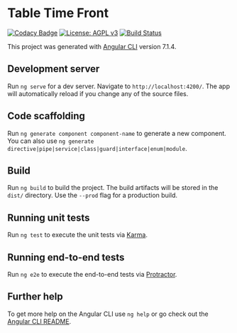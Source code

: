 # Table Time Front
[![Codacy Badge](https://api.codacy.com/project/badge/Grade/ff121a135ec44f21b655f69ebe0d0cd2)](https://www.codacy.com?utm_source=github.com&amp;utm_medium=referral&amp;utm_content=saivittalb/table-time-front&amp;utm_campaign=Badge_Grade)
[![License: AGPL v3](https://img.shields.io/badge/License-AGPL%20v3-blue.svg)](http://www.gnu.org/licenses/agpl-3.0)
[![Build Status](https://travis-ci.com/saivittalb/table-time-front.svg?token=z721JA78NQMYhyzx6xMp&branch=master)](https://travis-ci.com/saivittalb/table-time-front)

This project was generated with [Angular CLI](https://github.com/angular/angular-cli) version 7.1.4.

## Development server

Run `ng serve` for a dev server. Navigate to `http://localhost:4200/`. The app will automatically reload if you change any of the source files.

## Code scaffolding

Run `ng generate component component-name` to generate a new component. You can also use `ng generate directive|pipe|service|class|guard|interface|enum|module`.

## Build

Run `ng build` to build the project. The build artifacts will be stored in the `dist/` directory. Use the `--prod` flag for a production build.

## Running unit tests

Run `ng test` to execute the unit tests via [Karma](https://karma-runner.github.io).

## Running end-to-end tests

Run `ng e2e` to execute the end-to-end tests via [Protractor](http://www.protractortest.org/).

## Further help

To get more help on the Angular CLI use `ng help` or go check out the [Angular CLI README](https://github.com/angular/angular-cli/blob/master/README.md).
